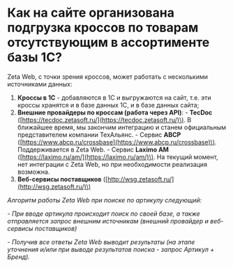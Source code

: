 # Как на сайте организована подгрузка кроссов по товарам отсутствующим в ассортименте базы 1С?

Zeta Web, с точки зрения кроссов, может работать с несколькими источниками данных:

1. **Кроссы в 1С** - добавляются в 1С и выгружаются на сайт, т.е. эти кроссы хранятся и в базе данных 1С, и в базе данных сайта;
2. **Внешние провайдеры по кроссам \(работа через API\)**: - **TecDoc** \([https://tecdoc.zetasoft.ru/](https://tecdoc.zetasoft.ru/)\). В ближайшее время, мы закончим интеграцию и станем официальным представителем компании ТехАльянс. - Сервис **ABCP** \([https://www.abcp.ru/crossbase](https://www.abcp.ru/crossbase)\). Поддерживается в Zeta Web. - Сервис **Laximo AM** \([https://laximo.ru/am/](https://laximo.ru/am/)\). На текущий момент, нет интеграции с Zeta Web, но при необходимости реализация возможна.
3. **Веб-сервисы поставщиков** \([http://wsg.zetasoft.ru/](http://wsg.zetasoft.ru/)\)

_Алгоритм работы Zeta Web при поиске по артикулу следующий:_

_- При вводе артикула происходит поиск по своей базе, а также отправляется запрос внешним источникам \(внешний провайдер и веб-сервисы поставщиков\)_

_- Получив все ответы Zeta Web выводит результаты \(на этапе уточнения и/или при выводе результатов поиска - запрос Артикул + Бренд\)._

